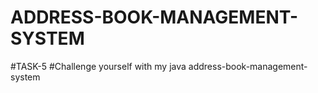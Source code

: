 # ADDRESS-BOOK-MANAGEMENT-SYSTEM
#TASK-5
#Challenge yourself with my java address-book-management-system
